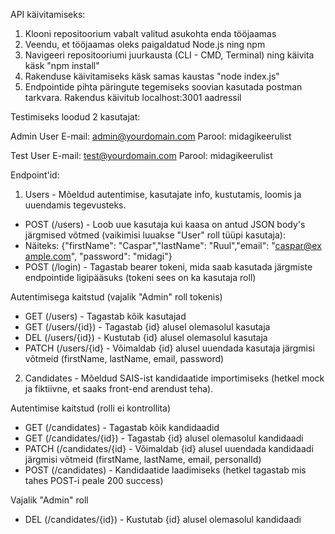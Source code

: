 API käivitamiseks:

1. Klooni repositoorium vabalt valitud asukohta enda tööjaamas
2. Veendu, et tööjaamas oleks paigaldatud Node.js ning npm
3. Navigeeri repositooriumi juurkausta (CLI - CMD, Terminal) ning käivita käsk "npm install"
4. Rakenduse käivitamiseks käsk samas kaustas "node index.js"
5. Endpointide pihta päringute tegemiseks soovian kasutada postman tarkvara. Rakendus käivitub localhost:3001 aadressil

Testimiseks loodud 2 kasutajat:

Admin User
E-mail: admin@yourdomain.com
Parool: midagikeerulist

Test User
E-mail: test@yourdomain.com
Parool: midagikeerulist

Endpoint'id:

1. Users - Mõeldud autentimise, kasutajate info, kustutamis, loomis ja uuendamis tegevusteks.

- POST (/users) - Loob uue kasutaja kui kaasa on antud JSON body's järgmised võtmed (vaikimisi luuakse "User" roll tüüpi kasutaja):
- Näiteks: {"firstName": "Caspar","lastName": "Ruul","email": "caspar@example.com", "password": "midagi"}
- POST (/login) - Tagastab bearer tokeni, mida saab kasutada järgmiste endpointide ligipääsuks (tokeni sees on ka kasutaja roll)

Autentimisega kaitstud (vajalik "Admin" roll tokenis)

- GET (/users) - Tagastab kõik kasutajad
- GET (/users/{id}) - Tagastab {id} alusel olemasolul kasutaja
- DEL (/users/{id}) - Kustutab {id} alusel olemasolul kasutaja
- PATCH (/users/{id} - Võimaldab {id} alusel uuendada kasutaja järgmisi võtmeid (firstName, lastName, email, password)

2. Candidates - Mõeldud SAIS-ist kandidaatide importimiseks (hetkel mock ja fiktiivne, et saaks front-end arendust teha).

Autentimise kaitstud (rolli ei kontrollita)

- GET (/candidates) - Tagastab kõik kandidaadid
- GET (/candidates/{id}) - Tagastab {id} alusel olemasolul kandidaadi
- PATCH (/candidates/{id} - Võimaldab {id} alusel uuendada kandidaadi järgmisi võtmeid (firstName, lastName, email, personalId)
- POST (/candidates) - Kandidaatide laadimiseks (hetkel tagastab mis tahes POST-i peale 200 success)

Vajalik "Admin" roll

- DEL (/candidates/{id}) - Kustutab {id} alusel olemasolul kandidaadi
